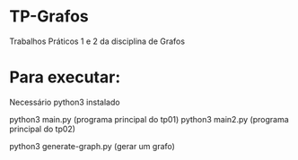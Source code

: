 # TP-Grafos
Trabalhos Práticos 1 e 2 da disciplina de Grafos

# Para executar:
Necessário python3 instalado

python3 main.py (programa principal do tp01)
python3 main2.py (programa principal do tp02)

python3 generate-graph.py (gerar um grafo)
